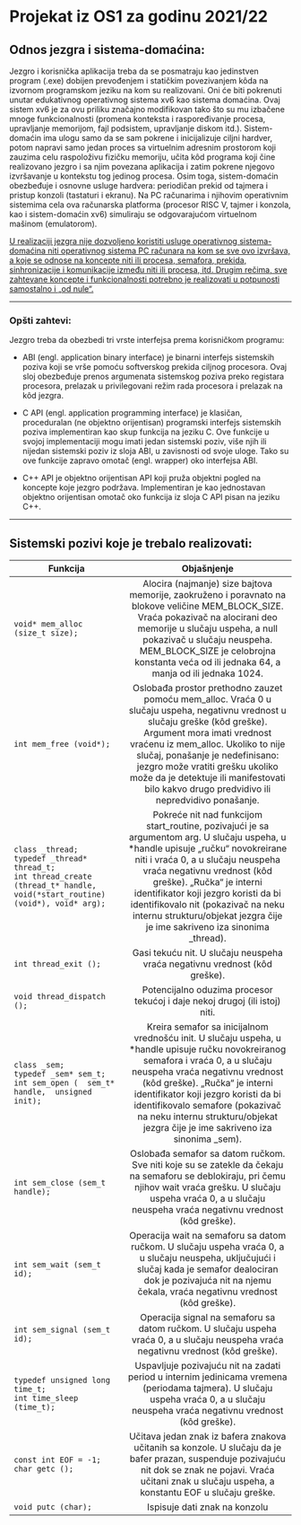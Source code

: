 # Projekat iz OS1 za godinu 2021/22

## Odnos jezgra i sistema-domaćina:
Jezgro i korisnička aplikacija treba da se posmatraju kao jedinstven program (.exe) dobijen
prevođenjem i statičkim povezivanjem kôda na izvornom programskom jeziku na kom su
realizovani. Oni će biti pokrenuti unutar edukativnog operativnog sistema xv6 kao sistema domaćina. Ovaj sistem xv6 je za ovu priliku značajno modifikovan tako što su mu izbačene
mnoge funkcionalnosti (promena konteksta i raspoređivanje procesa, upravljanje memorijom,
fajl podsistem, upravljanje diskom itd.). Sistem-domaćin ima ulogu samo da se sam pokrene i
inicijalizuje ciljni hardver, potom napravi samo jedan proces sa virtuelnim adresnim prostorom
koji zauzima celu raspoloživu fizičku memoriju, učita kôd programa koji čine realizovano
jezgro i sa njim povezana aplikacija i zatim pokrene njegovo izvršavanje u kontekstu tog
jedinog procesa. Osim toga, sistem-domaćin obezbeđuje i osnovne usluge hardvera: periodičan
prekid od tajmera i pristup konzoli (tastaturi i ekranu). Na PC računarima i njihovim
operativnim sistemima cela ova računarska platforma (procesor RISC V, tajmer i konzola, kao
i sistem-domaćin xv6) simuliraju se odgovarajućom virtuelnom mašinom (emulatorom).

<ins>U realizaciji jezgra nije dozvoljeno koristiti usluge operativnog sistema-domaćina niti
operativnog sistema PC računara na kom se sve ovo izvršava, a koje se odnose na koncepte niti
ili procesa, semafora, prekida, sinhronizacije i komunikacije između niti ili procesa, itd. Drugim
rečima, sve zahtevane koncepte i funkcionalnosti potrebno je realizovati u potpunosti
samostalno i „od nule“. </ins>
<hr>

### Opšti zahtevi:

Jezgro treba da obezbedi tri vrste interfejsa prema korisničkom programu: 

* ABI (engl. application binary interface) je binarni interfejs sistemskih poziva koji se
vrše pomoću softverskog prekida ciljnog procesora. Ovaj sloj obezbeđuje prenos argumenata
sistemskog poziva preko registara procesora, prelazak u privilegovani režim rada procesora i
prelazak na kôd jezgra.

* C API (engl. application programming interface) je klasičan, proceduralan (ne
objektno orijentisan) programski interfejs sistemskih poziva implementiran kao skup funkcija
na jeziku C. Ove funkcije u svojoj implementaciji mogu imati jedan sistemski poziv, više njih
ili nijedan sistemski poziv iz sloja ABI, u zavisnosti od svoje uloge. Tako su ove funkcije
zapravo omotač (engl. wrapper) oko interfejsa ABI.

* C++ API je objektno orijentisan API koji pruža objektni pogled na koncepte koje
jezgro podržava. Implementiran je kao jednostavan objektno orijentisan omotač oko funkcija
iz sloja C API pisan na jeziku C++. 
<hr>

## Sistemski pozivi koje je trebalo realizovati:
| Funkcija       | Objašnjenje         |
| ------------- |:-------------:|
| `void* mem_alloc (size_t size);`             | Alocira (najmanje) size bajtova memorije, zaokruženo i poravnato na blokove veličine MEM_BLOCK_SIZE. Vraća pokazivač na alocirani deo memorije u slučaju uspeha, a null pokazivač u slučaju neuspeha. MEM_BLOCK_SIZE je celobrojna konstanta veća od ili jednaka 64, a manja od ili jednaka 1024. |
| `int mem_free (void*);`     | Oslobađa prostor prethodno zauzet pomoću mem_alloc. Vraća 0 u slučaju uspeha, negativnu vrednost u slučaju greške (kôd greške). Argument mora imati vrednost vraćenu iz mem_alloc. Ukoliko to nije slučaj, ponašanje je nedefinisano: jezgro može vratiti grešku ukoliko može da je detektuje ili manifestovati bilo kakvo drugo predvidivo ili nepredvidivo ponašanje.|
| `class _thread;` <br> `typedef _thread* thread_t;` <br> `int thread_create (thread_t* handle, void(*start_routine)(void*), void* arg);` | Pokreće nit nad funkcijom start_routine, pozivajući je sa argumentom arg. U slučaju uspeha, u *handle upisuje „ručku“ novokreirane niti i vraća 0, a u slučaju neuspeha vraća negativnu vrednost (kôd greške). „Ručka“ je interni identifikator koji jezgro koristi da bi identifikovalo nit (pokazivač na neku internu strukturu/objekat jezgra čije je ime sakriveno iza sinonima _thread). |
| `int thread_exit ();` | Gasi tekuću nit. U slučaju neuspeha vraća negativnu vrednost (kôd greške). |
| `void thread_dispatch ();`  | Potencijalno oduzima procesor tekućoj i daje nekoj drugoj (ili istoj) niti. |
| `class _sem;` <br> `typedef _sem* sem_t;` <br> `int sem_open (  sem_t* handle,  unsigned init);` | Kreira semafor sa inicijalnom vrednošću init. U slučaju uspeha, u *handle upisuje ručku novokreiranog semafora i vraća 0, a u slučaju neuspeha vraća negativnu vrednost (kôd greške). „Ručka“ je interni identifikator koji jezgro koristi da bi identifikovalo semafore (pokazivač na neku internu strukturu/objekat jezgra čije je ime sakriveno iza sinonima _sem). |
| `int sem_close (sem_t handle);` | Oslobađa semafor sa datom ručkom. Sve niti koje su se zatekle da čekaju na semaforu se deblokiraju, pri čemu njihov wait vraća grešku. U slučaju uspeha vraća 0, a u slučaju neuspeha vraća negativnu vrednost (kôd greške). |
| `int sem_wait (sem_t id);` | Operacija wait na semaforu sa datom ručkom. U slučaju uspeha vraća 0, a u slučaju neuspeha, uključujući i slučaj kada je semafor dealociran dok je pozivajuća nit na njemu čekala, vraća negativnu vrednost (kôd greške). |
| `int sem_signal (sem_t id);` | Operacija signal na semaforu sa datom ručkom. U slučaju uspeha vraća 0, a u slučaju neuspeha vraća negativnu vrednost (kôd greške). |
| `typedef unsigned long time_t;` <br> `int time_sleep (time_t);`| Uspavljuje pozivajuću nit na zadati period u internim jedinicama vremena (periodama tajmera). U slučaju uspeha vraća 0, a u slučaju neuspeha vraća negativnu vrednost (kôd greške). |
| `const int EOF = -1;` <br> `char getc ();` | Učitava jedan znak iz bafera znakova učitanih sa konzole. U slučaju da je bafer prazan, suspenduje pozivajuću nit dok se znak ne pojavi. Vraća učitani znak u slučaju uspeha, a konstantu EOF u slučaju greške. |
| `void putc (char);` | Ispisuje dati znak na konzolu |

